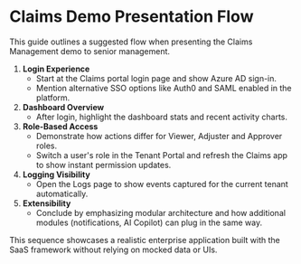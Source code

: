 # Claims Demo Presentation Flow

This guide outlines a suggested flow when presenting the Claims Management demo to senior management.

1. **Login Experience**
   - Start at the Claims portal login page and show Azure AD sign-in.
   - Mention alternative SSO options like Auth0 and SAML enabled in the platform.
2. **Dashboard Overview**
   - After login, highlight the dashboard stats and recent activity charts.
3. **Role-Based Access**
   - Demonstrate how actions differ for Viewer, Adjuster and Approver roles.
   - Switch a user's role in the Tenant Portal and refresh the Claims app to show instant permission updates.
4. **Logging Visibility**
   - Open the Logs page to show events captured for the current tenant automatically.
5. **Extensibility**
   - Conclude by emphasizing modular architecture and how additional modules (notifications, AI Copilot) can plug in the same way.

This sequence showcases a realistic enterprise application built with the SaaS framework without relying on mocked data or UIs.
